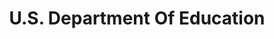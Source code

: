 ---
# This topic lives at
# https://digital.gov/topics/us-department-of-education

# Topic Title
title: "U.S. Department Of Education"

# description — keep it short and clear
summary: ""

# Weight
weight: 1

# For more information on managing topics,
# see https://github.com/GSA/digitalgov.gov/wiki/topics
---
